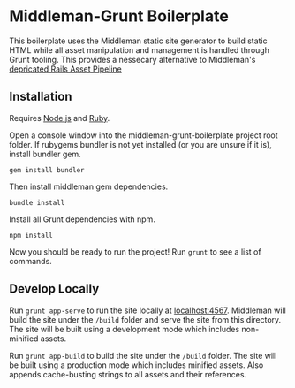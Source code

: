 # Middleman-Grunt Boilerplate

This boilerplate uses the Middleman static site generator to build static HTML while all asset manipulation and management is handled through Grunt tooling. This provides a nessecary alternative to Middleman's [depricated Rails Asset Pipeline](https://middlemanapp.com/advanced/asset_pipeline/)

## Installation

Requires [Node.js](https://nodejs.org/en/) and [Ruby](https://www.ruby-lang.org/en/documentation/installation/).

Open a console window into the middleman-grunt-boilerplate project root folder. If rubygems bundler is not yet installed (or you are unsure if it is), install bundler gem.

```
gem install bundler
```

Then install middleman gem dependencies.

```
bundle install
```

Install all Grunt dependencies with npm.

```
npm install
```

Now you should be ready to run the project! Run `grunt` to see a list of commands.


## Develop Locally

Run `grunt app-serve` to run the site locally at [localhost:4567](http://localhost:4567). Middleman will build the site under the `/build` folder and serve the site from this directory. The site will be built using a development mode which includes non-minified assets.

Run `grunt app-build` to build the site under the `/build` folder. The site will be built using a production mode which includes minified assets. Also appends cache-busting strings to all assets and their references.



